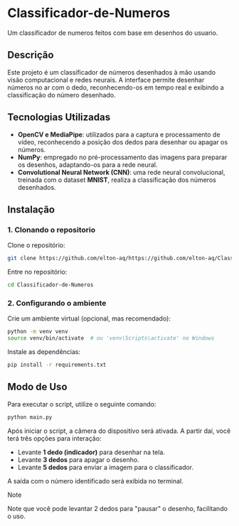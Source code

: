 # Classificador-de-Numeros
Um classificador de numeros feitos com base em desenhos do usuario.

## Descrição

Este projeto é um classificador de números desenhados à mão usando visão computacional e redes neurais. A interface permite desenhar números no ar com o dedo, reconhecendo-os em tempo real e exibindo a classificação do número desenhado.

## Tecnologias Utilizadas

- **OpenCV e MediaPipe**: utilizados para a captura e processamento de vídeo, reconhecendo a posição dos dedos para desenhar ou apagar os números.
- **NumPy**: empregado no pré-processamento das imagens para preparar os desenhos, adaptando-os para a rede neural.
- **Convolutional Neural Network (CNN)**: uma rede neural convolucional, treinada com o dataset **MNIST**, realiza a classificação dos números desenhados.

## Instalação

### 1. Clonando o repositorio 
Clone o repositório:
```bash
git clone https://github.com/elton-aq/https://github.com/elton-aq/Classificador-de-Numeros.git
```

Entre no repositório:
```bash
cd Classificador-de-Numeros
```

### 2. Configurando o ambiente
Crie um ambiente virtual (opcional, mas recomendado): 
```bash
python -m venv venv
source venv/bin/activate  # ou 'venv\Scripts\activate' no Windows
```

Instale as dependências:
```bash
pip install -r requirements.txt
```

## Modo de Uso

Para executar o script, utilize o seguinte comando:

```bash
python main.py
```

Após iniciar o script, a câmera do dispositivo será ativada. A partir daí, você terá três opções para interação:

- Levante **1 dedo (indicador)** para desenhar na tela.
- Levante **3 dedos** para apagar o desenho.
- Levante **5 dedos** para enviar a imagem para o classificador.

A saída com o número identificado será exibida no terminal. 

> [!NOTE]
> Note que você pode levantar 2 dedos para "pausar" o desenho, facilitando o uso.
